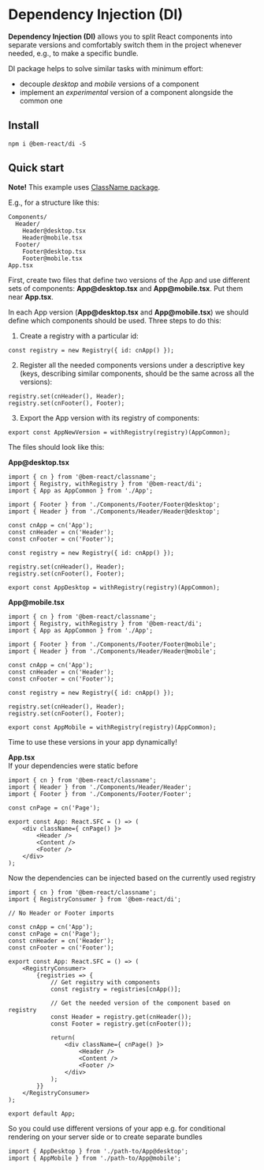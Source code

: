 # Dependency Injection (DI)

**Dependency Injection (DI)** allows you to split React components into separate versions and comfortably switch them in the project whenever needed, e.g., to make a specific bundle.

DI package helps to solve similar tasks with minimum effort:
- decouple *desktop* and *mobile* versions of a component
- implement an *experimental* version of a component alongside the common one

## Install
```
npm i @bem-react/di -S
```


## Quick start

**Note!** This example uses [ClassName package](https://github.com/bem/bem-react-core/tree/v3/packages/classname).

E.g., for a structure like this:
```
Components/
  Header/
    Header@desktop.tsx
    Header@mobile.tsx
  Footer/
    Footer@desktop.tsx
    Footer@mobile.tsx
App.tsx
```

First, create two files that define two versions of the App and use different sets of components: **App@<span></span>desktop.tsx** and **App@<span></span>mobile.tsx**. Put them near **App.tsx**.

In each App version (**App@<span></span>desktop.tsx** and **App@<span></span>mobile.tsx**) we should define which components should be used.
Three steps to do this:
1. Create a registry with a particular id:
```
const registry = new Registry({ id: cnApp() });
```
2. Register all the needed components versions under a descriptive key (keys, describing similar components, should be the same across all the versions):
```
registry.set(cnHeader(), Header);
registry.set(cnFooter(), Footer);
```
3. Export the App version with its registry of components:
```
export const AppNewVersion = withRegistry(registry)(AppCommon);
```

The files should look like this:

**App@<span></span>desktop.tsx**
```
import { cn } from '@bem-react/classname';
import { Registry, withRegistry } from '@bem-react/di';
import { App as AppCommon } from './App';

import { Footer } from './Components/Footer/Footer@desktop';
import { Header } from './Components/Header/Header@desktop';

const cnApp = cn('App');
const cnHeader = cn('Header');
const cnFooter = cn('Footer');

const registry = new Registry({ id: cnApp() });

registry.set(cnHeader(), Header);
registry.set(cnFooter(), Footer);

export const AppDesktop = withRegistry(registry)(AppCommon);
```

**App@<span></span>mobile.tsx**
```
import { cn } from '@bem-react/classname';
import { Registry, withRegistry } from '@bem-react/di';
import { App as AppCommon } from './App';

import { Footer } from './Components/Footer/Footer@mobile';
import { Header } from './Components/Header/Header@mobile';

const cnApp = cn('App');
const cnHeader = cn('Header');
const cnFooter = cn('Footer');

const registry = new Registry({ id: cnApp() });

registry.set(cnHeader(), Header);
registry.set(cnFooter(), Footer);

export const AppMobile = withRegistry(registry)(AppCommon);
```

Time to use these versions in your app dynamically! 

**App.tsx**  
If your dependencies were static before
```
import { cn } from '@bem-react/classname';
import { Header } from './Components/Header/Header';
import { Footer } from './Components/Footer/Footer';

const cnPage = cn('Page');

export const App: React.SFC = () => (
    <div className={ cnPage() }>
        <Header />
        <Content />
        <Footer />
    </div>
);
```

Now the dependencies can be injected based on the currently used registry
```
import { cn } from '@bem-react/classname';
import { RegistryConsumer } from '@bem-react/di';

// No Header or Footer imports

const cnApp = cn('App');
const cnPage = cn('Page');
const cnHeader = cn('Header');
const cnFooter = cn('Footer');

export const App: React.SFC = () => (
    <RegistryConsumer>
        {registries => {
            // Get registry with components
            const registry = registries[cnApp()];
            
            // Get the needed version of the component based on registry
            const Header = registry.get(cnHeader());
            const Footer = registry.get(cnFooter());

            return(
                <div className={ cnPage() }>
                    <Header />
                    <Content />
                    <Footer />
                </div>
            );
        }}
    </RegistryConsumer>
);

export default App;
```

So you could use different versions of your app e.g. for conditional rendering on your server side or to create separate bundles
```
import { AppDesktop } from './path-to/App@desktop';
import { AppMobile } from './path-to/App@mobile';
```
